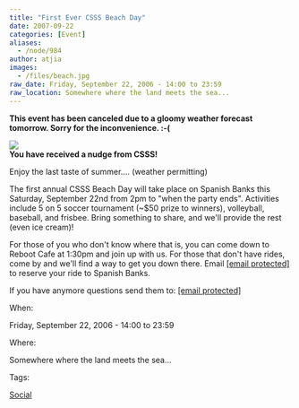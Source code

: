 ```yaml
---
title: "First Ever CSSS Beach Day"
date: 2007-09-22
categories: [Event]
aliases:
  - /node/984
author: atjia
images:
  - /files/beach.jpg
raw_date: Friday, September 22, 2006 - 14:00 to 23:59
raw_location: Somewhere where the land meets the sea...
---
```


**This event has been canceled due to a gloomy weather forecast tomorrow. Sorry for the inconvenience. :-(**

![](/files/beach.jpg)  
**You have received a nudge from CSSS!**

Enjoy the last taste of summer.... (weather permitting)

The first annual CSSS Beach Day will take place on Spanish Banks this Saturday, September 22nd from 2pm to "when the party ends". Activities include 5 on 5 soccer tournament (~$50 prize to winners), volleyball, baseball, and frisbee. Bring something to share, and we'll provide the rest (even ice cream)!

For those of you who don't know where that is, you can come down to Reboot Cafe at 1:30pm and join up with us. For those that don't have rides, come by and we'll find a way to get you down there. Email [\[email protected\]](/cdn-cgi/l/email-protection#395b5c585a51794d515c5a4c5b5c175a58) to reserve your ride to Spanish Banks.

If you have anymore questions send them to: [\[email protected\]](/cdn-cgi/l/email-protection#b6d4d3d7d5def6c2ded3d5c3d4d398d5d7)

When: 

Friday, September 22, 2006 - 14:00 to 23:59

Where: 

Somewhere where the land meets the sea...

Tags: 

[Social](/social)
